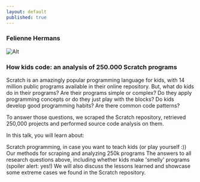 ```yaml
---
layout: default
published: true
---
```


### Felienne Hermans
![Alt](/gOoJOcVn.jpg "Felienne Hermans")

### How kids code: an analysis of 250.000 Scratch programs
Scratch is an amazingly popular programming language for kids, with 14 million public programs available in their online repository. But, what do kids do in their programs? Are their programs simple or complex? Do they apply programming concepts or do they just play with the blocks? Do kids develop good programming habits? Are there common code patterns?

To answer those questions, we scraped the Scratch repository, retrieved 250,000 projects and performed source code analysis on them.

In this talk, you will learn about:

Scratch programming, in case you want to teach kids (or play yourself :))
Our methods for scraping and analyzing 250k programs
The answers to all research questions above, including whether kids make 'smelly' programs (spoiler alert: yes!)
We will also discuss the lessons learned and showcase some extreme cases we found in the Scratch repository.

